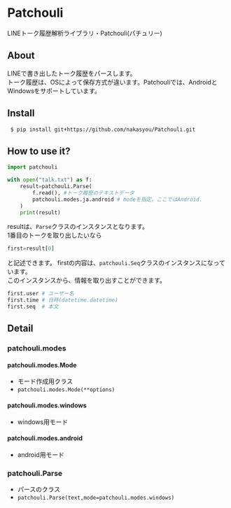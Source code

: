 # Patchouli
LINEトーク履歴解析ライブラリ・Patchouli(パチュリー)
## About
LINEで書き出したトーク履歴をパースします。  
トーク履歴は、OSによって保存方式が違います。Patchouliでは、AndroidとWindowsをサポートしています。
## Install
```sh
 $ pip install git+https://github.com/nakasyou/Patchouli.git
```
## How to use it?
```python
import patchouli

with open("talk.txt") as f:
    result=patchouli.Parse(
        f.read(), #トーク履歴のテキストデータ
        patchouli.modes.ja.android # modeを指定。ここではAndroid.
    )
    print(result)
```
resultは、```Parse```クラスのインスタンスとなります。  
1番目のトークを取り出したいなら  
```python
first=result[0]
```
と記述できます。
firstの内容は、```patchouli.Seq```クラスのインスタンスになっています。  
このインスタンスから、情報を取り出すことができます。  
```python
first.user # ユーザー名
first.time # 日時(datetime.datetime)
first.seq  # 本文
```
## Detail
### patchouli.modes
#### patchouli.modes.Mode
- モード作成用クラス
- ```patchouli.modes.Mode(**options)```
#### patchouli.modes.windows
- windows用モード
#### patchouli.modes.android
- android用モード
### patchouli.Parse
- パースのクラス
- ```patchouli.Parse(text,mode=patchouli.modes.windows)```